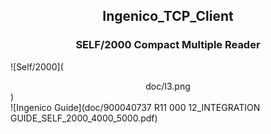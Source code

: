
## <div align="center">Ingenico_TCP_Client</div>

### <div align="center">SELF/2000 Compact Multiple Reader</div>

![Self/2000](<div align="center">doc/I3.png</div>)<br>
![Ingenico Guide](doc/900040737 R11 000 12_INTEGRATION GUIDE_SELF_2000_4000_5000.pdf)<br>
